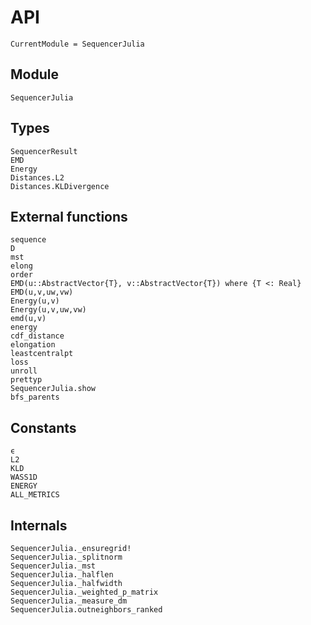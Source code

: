 # API

```@meta
CurrentModule = SequencerJulia
```

## Module
```@docs
SequencerJulia
```

## Types
```@docs
SequencerResult
EMD
Energy
Distances.L2
Distances.KLDivergence
```

## External functions
```@docs
sequence
D
mst
elong
order
EMD(u::AbstractVector{T}, v::AbstractVector{T}) where {T <: Real}
EMD(u,v,uw,vw)
Energy(u,v)
Energy(u,v,uw,vw)
emd(u,v)
energy
cdf_distance
elongation
leastcentralpt
loss
unroll
prettyp
SequencerJulia.show
bfs_parents
```

## Constants
```@docs
ϵ
L2
KLD
WASS1D
ENERGY
ALL_METRICS
```

## Internals
```@docs
SequencerJulia._ensuregrid!
SequencerJulia._splitnorm
SequencerJulia._mst
SequencerJulia._halflen
SequencerJulia._halfwidth
SequencerJulia._weighted_p_matrix
SequencerJulia._measure_dm
SequencerJulia.outneighbors_ranked
```
